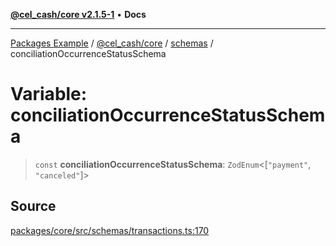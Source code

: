 [**@cel_cash/core v2.1.5-1**](../../README.md) • **Docs**

***

[Packages Example](../../../../README.md) / [@cel\_cash/core](../../README.md) / [schemas](../README.md) / conciliationOccurrenceStatusSchema

# Variable: conciliationOccurrenceStatusSchema

> `const` **conciliationOccurrenceStatusSchema**: `ZodEnum`\<[`"payment"`, `"canceled"`]\>

## Source

[packages/core/src/schemas/transactions.ts:170](https://github.com/Pyxlab/celcash/blob/a34e89ae69c9dcb41ba66226cb05c8c8b83b7cf4/packages/core/src/schemas/transactions.ts#L170)
